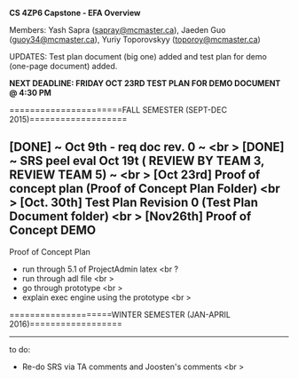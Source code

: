 __CS 4ZP6 Capstone - EFA Overview__

Members: Yash Sapra (sapray@mcmaster.ca), Jaeden Guo (guoy34@mcmaster.ca), Yuriy Toporovskyy (toporoy@mcmaster.ca)

UPDATES: Test plan document (big one) added and test plan for demo (one-page document) added.

**NEXT DEADLINE: FRIDAY OCT 23RD TEST PLAN FOR DEMO DOCUMENT @ 4:30 PM**

======================FALL SEMESTER (SEPT-DEC 2015)=================== 

[DONE] ~ Oct 9th - req doc rev. 0 ~ <br \>
[DONE] ~ SRS peel eval Oct 19t ( REVIEW BY TEAM 3, REVIEW TEAM 5) ~ <br \>
[__Oct 23rd__] Proof of concept plan (Proof of Concept Plan Folder)  <br \>
[__Oct. 30th__] Test Plan Revision 0 (Test Plan Document folder)  <br \>
[__Nov26th__] Proof of Concept DEMO 
---------------------------------------
Proof of Concept Plan
- run through 5.1 of ProjectAdmin latex <br \?
- run through adl file <br \>
- go through prototype <br \>
- explain exec engine using the prototype <br \>

====================WINTER SEMESTER (JAN-APRIL 2016)==================







--------------------------------------------------------------------
to do:
- Re-do SRS via TA comments and Joosten's comments <br \>

